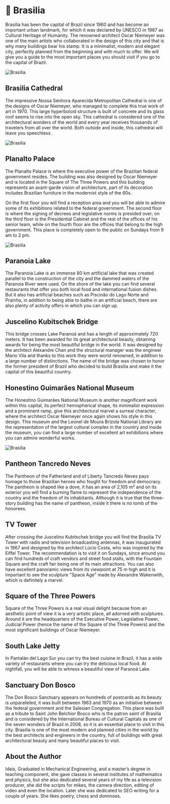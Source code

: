 # 🌄 Brasilia

Brasilia has been the capital of Brazil since 1960 and has become an important urban landmark, for which it was declared by UNESCO in 1987 as Cultural Heritage of Humanity. The renowned architect Oscar Niemeyer was one of the main artists who collaborated in the design of this city and that is why many buildings bear his stamp.
It is a minimalist, modern and elegant city, perfectly planned from the beginning and with much to offer. We will give you a guide to the most important places you should visit if you go to the capital of Brazil.

![Brasilia](_static/images/brasilia/brasilia-1.jpeg)

## Brasilia Cathedral

The impressive Nossa Senhora Aparecida Metropolitan Cathedral is one of the designs of Oscar Niemeyer, who managed to complete this true work of art in 1970. This large hyperboloid structure is built of concrete and its glass roof seems to rise into the open sky. This cathedral is considered one of the architectural wonders of the world and every year receives thousands of travelers from all over the world. Both outside and inside, this cathedral will leave you speechless.

![Brasilia](_static/images/brasilia/brasilia-2.jpeg)

## Planalto Palace

The Planalto Palace is where the executive power of the Brazilian federal government resides. The building was also designed by Oscar Niemeyer and is located in the Square of The Three Powers and this building represents an avant-garde vision of architecture, part of its decoration includes Brazilian furniture in the modernist style of the 60s.

On the first floor you will find a reception area and you will be able to admire some of its exhibitions related to the federal government. The second floor is where the signing of decrees and legislative norms is presided over; on the third floor is the Presidential Cabinet and the rest of the offices of his senior team, while on the fourth floor are the offices that belong to the high government. This place is completely open to the public on Sundays from 9 am to 2 pm.

![Brasilia](_static/images/brasilia/brasilia-3.jpeg)

## Paranoia Lake

The Paranoia Lake is an immense 80 km artificial lake that was created parallel to the construction of the city and the dammed waters of the Paranoia River were used. On the shore of the lake you can find several restaurants that offer you both local food and international fusion dishes. But it also has artificial beaches such as Piscinão do Lago Norte and Prainha, in addition to being able to bathe in an artificial beach, there are also plenty of activity offers in which you can sign up.

## Juscelino Kubitschek Bridge

This bridge crosses Lake Paranoá and has a length of approximately 720 meters. It has been awarded for its great architectural beauty, obtaining awards for being the most beautiful bridge in the world. It was designed by the architect Alexandre Chan and the structural manager was the engineer Mario Vila and thanks to this work they were world renowned, in addition to a large number of distinctions. The name of the bridge was chosen to honor the former president of Brazil who decided to build Brasilia and make it the capital of this beautiful country.

## Honestino Guimarães National Museum

The Honestino Guimarães National Museum is another magnificent work within this capital, its perfect hemispherical shape, its minimalist expression and a prominent ramp, give this architectural marvel a surreal character, where the architect Oscar Niemeyer once again shows his style in this design. This museum and the Leonel de Moura Brizola National Library are the representation of the largest cultural complex in the country and inside the museum, you can find a large number of excellent art exhibitions where you can admire wonderful works.

![Brasilia](_static/images/brasilia/brasilia-4.jpeg)

## Pantheon Tancredo Neves

The Pantheon of the Fatherland and of Liberty Tancredo Neves pays homage to those Brazilian heroes who fought for freedom and democracy. The pantheon is shaped like a dove, it has an area of 2,105 m² and on its exterior you will find a burning flame to represent the independence of the country and the freedom of its inhabitants. Although it is true that the three-story building has the name of pantheon, inside it there is no tomb of the honorees.

## TV Tower

After crossing the Juscelino Kubitschek bridge you will find the Brasilia TV Tower with radio and television broadcasting antennas, it was inaugurated in 1967 and designed by the architect Lúcio Costa, who was inspired by the Eiffel Tower. The recommendation is to visit it on Sundays, since around you can find hundreds of craft vendors and street food stalls, with the Fountain Square and the craft fair being one of its main attractions. You can also have excellent panoramic views from its viewpoint at 75 m high and it is important to see the sculpture "Space Age" made by Alexandre Wakenwith, which is definitely a marvel.

## Square of the Three Powers

Square of the Three Powers is a real visual delight because from an aesthetic point of view it is a very artistic place, all adorned with sculptures. Around it are the headquarters of the Executive Power, Legislative Power, Judicial Power (hence the name of the Square of the Three Powers) and the most significant buildings of Oscar Niemeyer.

## South Lake Jetty

In Pantalán del Lago Sur you can try the best cuisine in Brazil, it has a wide variety of restaurants where you can try the delicious local food. At nightfall, you will be able to witness a beautiful view of Paranoá Lake.

## Sanctuary Don Bosco

The Don Bosco Sanctuary appears on hundreds of postcards as its beauty is unparalleled, it was built between 1963 and 1970 as an initiative between the federal government and the Salesian Congregation. This place was built as a tribute to Saint John Belchior Bosco who is the patron saint of Brasilia and is considered by the International Bureau of Cultural Capitals as one of the seven wonders of Brazil in 2008, so it is an essential place to visit in this city.
Brasilia is one of the most modern and planned cities in the world by the best architects and engineers in the country, full of buildings with great architectural beauty and many beautiful places to visit.

## About the Author

Idais, Graduated in Mechanical Engineering, and a master’s degree in teaching component, she gave classes in several institutes of mathematics and physics, but she also dedicated several years of my life as a television producer, she did the scripts for mikes, the camera direction, editing of video and even the location. Later she was dedicated to SEO writing for a couple of years. She likes poetry, chess and dominoes.
